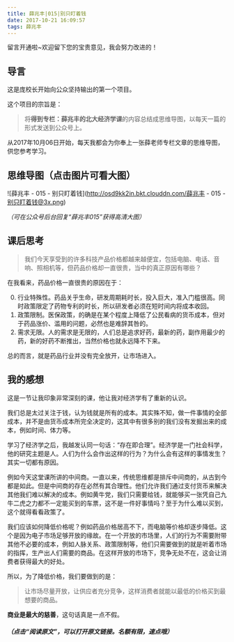 ```yaml
---
title: 薛兆丰|015|别只盯着钱
date: 2017-10-21 16:09:57
tags: 薛兆丰
---
```


留言开通啦~欢迎留下您的宝贵意见，我会努力改进的！

## 导言

这是庞校长开始向公众坚持输出的第一个项目。

这个项目的宗旨是：

> 将**得到专栏：薛兆丰的北大经济学课**的内容总结成思维导图，以每天一篇的形式发送到公众号上。

从2017年10月06日开始，每天我都会为你奉上一张薛老师专栏文章的思维导图，供您参考学习。

## 思维导图（点击图片可看大图）
![薛兆丰 - 015 - 别只盯着钱](http://osd9kk2in.bkt.clouddn.com/薛兆丰 - 015 - 别只盯着钱@3x.png)



*（可在公众号后台回复“薛兆丰015”获得高清大图）*

## 课后思考

> 我们今天享受到的许多科技产品价格都越来越便宜，包括电脑、电话、音响、照相机等，但药品价格却一直很贵，当中的真正原因有哪些？

在我看来，药品价格一直很贵的原因在于：

0. 行业特殊性。药品关乎生命，研发周期耗时长，投入巨大，准入门槛很高。同时政策限定了药物专利的时长，所以研发者必须在短时间内将成本收回。
1. 政策限制。医保政策，的确是在某个程度上降低了公民看病的货币成本，但对于药品涨价、滥用的问题，必然也是难辞其咎的。
1. 需求无限。人的需求是无限的，人们总是追求好药，最新的药，副作用最少的药，新的好药不断推出，当然价格也就永远降不下来。

总的而言，就是药品行业并没有完全放开，让市场进入。

## 我的感想

这是一节让我印象非常深刻的课，他让我对经济学有了重新的认识。

我们总是太过关注于钱，认为钱就是所有的成本。其实殊不知，做一件事情的全部成本，并不是由货币成本所完全决定的，这其中有很多别的我们没有发掘出来的成本，例如时间、体力等。

学习了经济学之后，我越发认同一句话：“存在即合理”。经济学是一门社会科学，他的研究主题是人。人们为什么会作出这样的行为？为什么会有这样的事情发生？其实一切都有原因。

例如今天这堂课所讲的中间商。一直以来，传统思维都是排斥中间商的，从古到今都是如此。但是中间商的存在必然有其合理性。他们允许我们通过支付货币来解决其他我们难以解决的成本。例如黄牛党，我们只需要给钱，就能够买一张凭自己九牛二虎之力都不一定能买到的车票，这不是一件好事情吗？至于为什么难以买到，这个就得看看政策了。

我们应该如何降低价格呢？例如药品价格居高不下，而电脑等价格却逐步降低。这个是因为电子市场足够开放的缘故。在一个开放的市场里，人们的行为不需要附带其他不必要的成本，例如人脉关系、政策限制等，他们只需要做到的就是听着市场的指挥，生产出人们需要的商品。在这样开放的市场下，竞争无处不在，这会让消费者获得最大的好处。

所以，为了降低价格，我们要做到的是：

> 让市场尽量开放，让供应者充分竞争，这样消费者就能以最低的价格买到最想要的商品。

**商业是最大的慈善**，这句话真是一点不假。

##### *（点击“阅读原文”，可以打开原文链接。名额有限，速点哦）*

